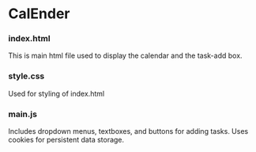 # CalEnder

### index.html
This is main html file used to display the calendar and the task-add box.

### style.css
Used for styling of index.html

### main.js
Includes dropdown menus, textboxes, and buttons for adding tasks. Uses cookies for persistent data storage.